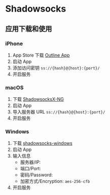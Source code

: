 # Shadowsocks

## 应用下载和使用

### iPhone

1. App Store 下载 [Outline App](https://apps.apple.com/cn/app/outline-app/id1356177741)
2. 启动 App
3. 添加访问密钥 `ss://{hash}@{host}:{port}/`
4. 开启服务

### macOS

1. 下载 [ShadowsocksX-NG](https://github.com/shadowsocks/ShadowsocksX-NG/releases)
2. 启动 App
3. 导入服务器 URL `ss://{hash}@{host}:{port}/`
4. 开启服务

### Windows

1. 下载 [shadowsocks-windows](https://github.com/shadowsocks/shadowsocks-windows/releases)
2. 启动 App
3. 输入信息
   * 服务器/IP: 
   * 端口/Port: 
   * 密码/Password: 
   * 加密方式/Encryption: `aes-256-cfb`
4. 开启服务



